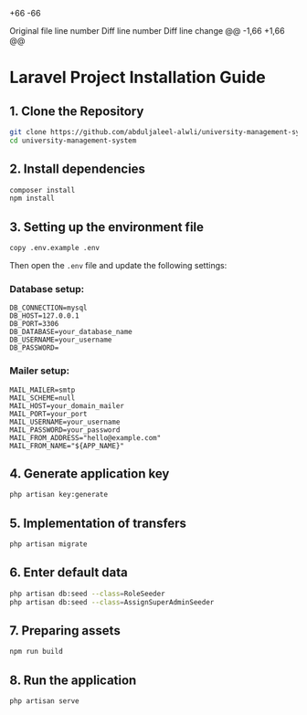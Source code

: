 +66
-66


Original file line number	Diff line number	Diff line change
@@ -1,66 +1,66 @@
# Laravel Project Installation Guide
## 1. Clone the Repository
```sh
git clone https://github.com/abduljaleel-alwli/university-management-system.git
cd university-management-system
```
## 2. Install dependencies
```sh
composer install
npm install
```
## 3. Setting up the environment file
```sh
copy .env.example .env
```
Then open the `.env` file and update the following settings:
### Database setup:
```
DB_CONNECTION=mysql
DB_HOST=127.0.0.1
DB_PORT=3306
DB_DATABASE=your_database_name
DB_USERNAME=your_username
DB_PASSWORD=
```
### Mailer setup:
```
MAIL_MAILER=smtp
MAIL_SCHEME=null
MAIL_HOST=your_domain_mailer
MAIL_PORT=your_port
MAIL_USERNAME=your_username
MAIL_PASSWORD=your_password
MAIL_FROM_ADDRESS="hello@example.com"
MAIL_FROM_NAME="${APP_NAME}"
```
## 4. Generate application key
```sh
php artisan key:generate
```
## 5. Implementation of transfers
```sh
php artisan migrate
```
## 6. Enter default data
```sh
php artisan db:seed --class=RoleSeeder
php artisan db:seed --class=AssignSuperAdminSeeder
```
## 7. Preparing assets
```sh
npm run build
```
## 8. Run the application
```sh
php artisan serve
